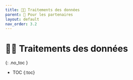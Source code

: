 ```yaml
---
title: 🧑‍🎨 Traitements des données
parent: 🤝 Pour les partenaires
layout: default
nav_order: 3.2
---
```


# 🧑‍🎨 Traitements des données
{: .no_toc }

- TOC
{:toc}
